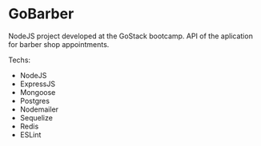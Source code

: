 # GoBarber

NodeJS project developed at the GoStack bootcamp. API of the aplication for barber shop appointments.

Techs:

- NodeJS
- ExpressJS
- Mongoose
- Postgres
- Nodemailer
- Sequelize
- Redis
- ESLint
